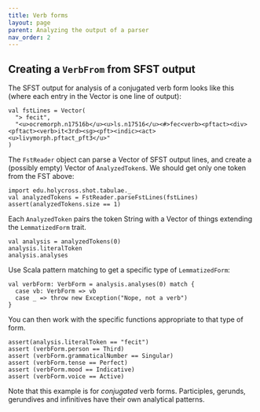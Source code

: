 ```yaml
---
title: Verb forms
layout: page
parent: Analyzing the output of a parser
nav_order: 2
---
```




## Creating a `VerbFrom` from SFST output

The SFST output for analysis of a conjugated verb form looks like this (where each entry in the Vector is one line of output):

```tut:silent
val fstLines = Vector(
  "> fecit",
  "<u>ocremorph.n17516b</u><u>ls.n17516</u><#>fec<verb><pftact><div><pftact><verb>it<3rd><sg><pft><indic><act><u>livymorph.pftact_pft3</u>"
)
```

The `FstReader` object can parse a Vector of SFST output lines, and create a (possibly empty) Vector of `AnalyzedToken`s.  We should get only one token from the FST above:


```tut:silent
import edu.holycross.shot.tabulae._
val analyzedTokens = FstReader.parseFstLines(fstLines)
assert(analyzedTokens.size == 1)

```


Each `AnalyzedToken` pairs the token String with a Vector of things extending the  `LemmatizedForm` trait.

```tut
val analysis = analyzedTokens(0)
analysis.literalToken
analysis.analyses
```

Use Scala pattern matching to get a specific type of `LemmatizedForm`:

```tut:silent
val verbForm: VerbForm = analysis.analyses(0) match {
  case vb: VerbForm => vb
  case _ => throw new Exception("Nope, not a verb")
}
```

You can then work with the specific functions appropriate to that type of form.

```tut:silent
assert(analysis.literalToken == "fecit")
assert (verbForm.person == Third)
assert (verbForm.grammaticalNumber == Singular)
assert (verbForm.tense == Perfect)
assert (verbForm.mood == Indicative)
assert (verbForm.voice == Active)
```

Note that this example is for *conjugated* verb forms. Participles, gerunds, gerundives and infinitives have their own analytical patterns.

